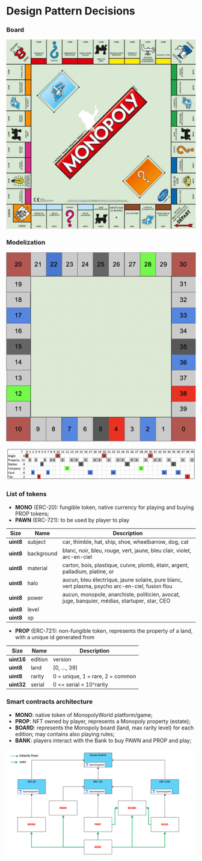 # Design Pattern Decisions

### Board

![This is an image](assets/images/board.jpg)

### Modelization

![This is an image](assets/images/Lands.png)

![This is an image](assets/images/Lands_details.png)

### List of tokens

- **MONO** (ERC-20): fungible token, native currency for playing and buying PROP tokens;
- **PAWN** (ERC-721): to be used by player to play

| Size      | Name       | Description                                                                                     |
| --------- | ---------- | ----------------------------------------------------------------------------------------------- |
| **uint8** | subject    | car, thimble, hat, ship, shoe, wheelbarrow, dog, cat                                            |
| **uint8** | background | blanc, noir, bleu, rouge, vert, jaune, bleu clair, violet, arc-en-ciel                          |
| **uint8** | material   | carton, bois, plastique, cuivre, plomb, étain, argent, palladium, platine, or                   |
| **uint8** | halo       | aucun, bleu électrique, jaune solaire, pure blanc, vert plasma, psycho arc-en-ciel, fusion flou |
| **uint8** | power      | aucun, monopole, anarchiste, politicien, avocat, juge, banquier, médias, startuper, star, CEO   |
| **uint8** | level      |                                                                                                 |
| **uint8** | xp         |                                                                                                 |

- **PROP** (ERC-721): non-fungible token, represents the property of a land, with a unique id generated from

| Size       | Name    | Description                      |
| ---------- | ------- | -------------------------------- |
| **uint16** | edition | version                          |
| **uint8**  | land    | [0, …, 39]                       |
| **uint8**  | rarity  | 0 = unique, 1 = rare, 2 = common |
| **uint32** | serial  | 0 <= serial < 10^rarity          |


### Smart contracts architecture

- **MONO**: native token of MonopolyWorld platform/game;
- **PROP**: NFT owned by player, represents a Monopoly property (estate);
- **BOARD**: represents the Monopoly board (land, max rarity level) for each edition; may contains also playing rules;
- **BANK**: players interact with the Bank to buy PAWN and PROP and play;

![This is an image](assets/images/smartcontract_architecture.png)
